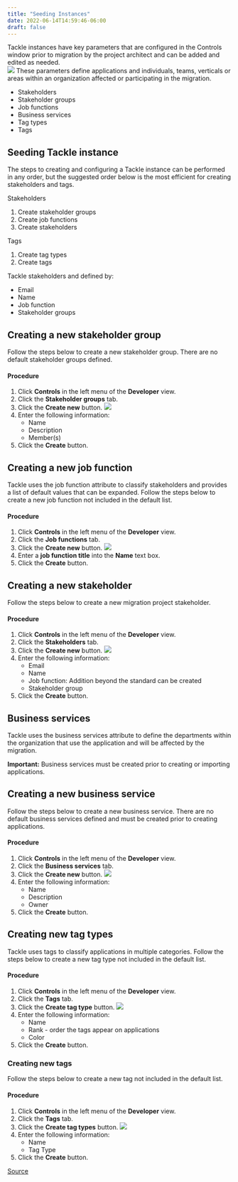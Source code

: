 ```yaml
---
title: "Seeding Instances"
date: 2022-06-14T14:59:46-06:00
draft: false
---
```

Tackle instances have key parameters that are configured in the Controls window prior to migration by the project architect and can be added and edited as needed.  
![](/Tackle2/Instances/ControlsMain.png)
These parameters define applications and individuals, teams, verticals or areas within an organization affected or participating in the migration.
* Stakeholders
* Stakeholder groups
* Job functions
* Business services
* Tag types
* Tags

## Seeding Tackle instance
The steps to creating and configuring a Tackle instance can be performed in any order, but the suggested order below is the most efficient for creating stakeholders and tags.

Stakeholders
1. Create stakeholder groups
2. Create job functions
3. Create stakeholders

Tags
1. Create tag types
2. Create tags

Tackle stakeholders and defined by:
* Email
* Name
* Job function
* Stakeholder groups

## Creating a new stakeholder group
Follow the steps below to create a new stakeholder group.  There are no default stakeholder groups defined.

#### Procedure
1. Click **Controls** in the left menu of the **Developer** view.
2. Click the **Stakeholder groups** tab.
3. Click the **Create new** button.
![](/Tackle2/Instances/NewStakeholderGroup.png)
4. Enter the following information:
    * Name
    * Description
    * Member(s)
5. Click the **Create** button.

## Creating a new job function
Tackle uses the job function attribute to classify stakeholders and provides a list of default values that can be expanded. Follow the steps below to create a new job function not included in the default list.

#### Procedure
1. Click **Controls** in the left menu of the **Developer** view.
2. Click the **Job functions** tab.
3. Click the **Create new** button.
![](/Tackle2/Instances/NewJobFunction.png)
4. Enter a **job function title** into the **Name** text box.
5. Click the **Create** button.

## Creating a new stakeholder
Follow the steps below to create a new migration project stakeholder.

#### Procedure
1. Click **Controls** in the left menu of the **Developer** view.
2. Click the **Stakeholders** tab.
3. Click the **Create new** button.
![](/Tackle2/Instances/NewStakeholder.png)
4. Enter the following information:
    * Email
    * Name
    * Job function: Addition beyond the standard can be created
    * Stakeholder group
5. Click the **Create** button.

## Business services
Tackle uses the business services attribute to define the departments within the organization that use the application and will be affected by the migration.

**Important:** Business services must be created prior to creating or importing applications.

## Creating a new business service
Follow the steps below to create a new business service. There are no default business services defined and must be created prior to creating applications.

#### Procedure
1. Click **Controls** in the left menu of the **Developer** view.
2. Click the **Business services** tab.
3. Click the **Create new** button.
![](/Tackle2/Instances/NewBusinessService.png)
4. Enter the following information:
    * Name
    * Description
    * Owner
5. Click the **Create** button.

## Creating new tag types
Tackle uses tags to classify applications in multiple categories. Follow the steps below to create a new tag type not included in the default list.

#### Procedure
1. Click **Controls** in the left menu of the **Developer** view.
2. Click the **Tags** tab.
3. Click the **Create tag type** button.
![](/Tackle2/Instances/NewTagType.png)
4. Enter the following information:
    * Name
    * Rank - order the tags appear on applications
    * Color
5. Click the **Create** button.

### Creating new tags
Follow the steps below to create a new tag not included in the default list.

#### Procedure
1. Click **Controls** in the left menu of the **Developer** view.
2. Click the **Tags** tab.
3. Click the **Create tag types** button.
![](/Tackle2/Instances/NewTag.png)
4. Enter the following information:
    * Name
    * Tag Type
5. Click the **Create** button.

[Source](https://github.com/konveyor/konveyor.github.io/blob/main/content/Tackle/Tackle2/instances.md)
